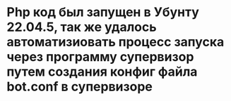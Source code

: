 # Php код был запущен в Убунту 22.04.5, так же удалось автоматизиовать процесс запуска через программу супервизор путем создания конфиг файла bot.conf в супервизоре
